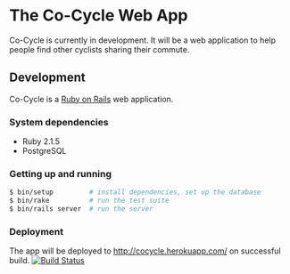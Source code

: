 # The Co-Cycle Web App

Co-Cycle is currently in development.  It will be a web application to help people find other cyclists sharing their commute.

## Development

Co-Cycle is a [Ruby on Rails](http://rubyonrails.org/) web application.

### System dependencies

- Ruby 2.1.5
- PostgreSQL

### Getting up and running

```sh
$ bin/setup         # install dependencies, set up the database
$ bin/rake          # run the test suite
$ bin/rails server  # run the server
```

### Deployment

The app will be deployed to http://cocycle.herokuapp.com/ on successful build.  [![Build Status](https://travis-ci.org/CoCycle/cocycle.svg)](https://travis-ci.org/CoCycle/cocycle)

